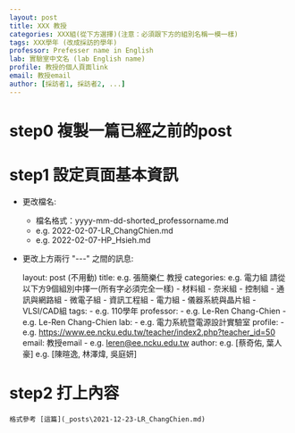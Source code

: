 ```yaml
---
layout: post
title: XXX 教授
categories: XXX組(從下方選擇)(注意：必須跟下方的組別名稱一模一樣)
tags: XXX學年 (改成採訪的學年)
professor: Prefesser name in English
lab: 實驗室中文名 (lab English name)
profile: 教授的個人頁面link
email: 教授email
author: [採訪者1, 採訪者2, ...]
---
```


# step0 複製一篇已經之前的post

# step1 設定頁面基本資訊
- 更改檔名: 
    - 檔名格式：yyyy-mm-dd-shorted_professorname.md
    - e.g. 2022-02-07-LR_ChangChien.md
    - e.g. 2022-02-07-HP_Hsieh.md
- 更改上方兩行 "---" 之間的訊息:

    layout: post (不用動)
    title: e.g. 張簡樂仁 教授
    categories: e.g. 電力組 
        請從以下方9個組別中擇一(所有字必須完全一樣)
        - 材料組
        - 奈米組
        - 控制組
        - 通訊與網路組
        - 微電子組
        - 資訊工程組
        - 電力組
        - 儀器系統與晶片組
        - VLSI/CAD組
    tags: 
        - e.g. 110學年
    professor: 
        - e.g. Le-Ren Chang-Chien
        - e.g. Le-Ren Chang-Chien
    lab:
        - e.g. 電力系統暨電源設計實驗室 
    profile: 
        - e.g. https://www.ee.ncku.edu.tw/teacher/index2.php?teacher_id=50
    email: 教授email
        - e.g. leren@ee.ncku.edu.tw
    author: 
        e.g. [蔡奇佑, 葉人豪]
        e.g. [陳暄逸, 林澤煒, 吳庭妍]

# step2 打上內容
    格式參考 [這篇](_posts\2021-12-23-LR_ChangChien.md) 

